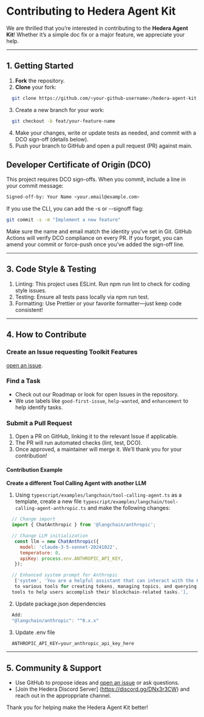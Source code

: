 # Contributing to Hedera Agent Kit

We are thrilled that you’re interested in contributing to the **Hedera Agent Kit**! Whether it’s a simple doc fix or a major feature, we appreciate your help.

---

## 1. Getting Started

1. **Fork** the repository.
2. **Clone** your fork:

```bash
  git clone https://github.com/<your-github-username>/hedera-agent-kit.git
```

3. Create a new branch for your work:

```bash
  git checkout -b feat/your-feature-name
```

4. Make your changes, write or update tests as needed, and commit with a DCO sign-off (details below).
5. Push your branch to GitHub and open a pull request (PR) against main.

## Developer Certificate of Origin (DCO)

This project requires DCO sign-offs. When you commit, include a line in your commit message:

```bash
Signed-off-by: Your Name <your.email@example.com>
```

If you use the CLI, you can add the -s or --signoff flag:

```bash
git commit -s -m "Implement a new feature"
```

Make sure the name and email match the identity you’ve set in Git. GitHub Actions will verify DCO compliance on every PR. If you forget, you can amend your commit or force-push once you’ve added the sign-off line.

---

## 3. Code Style & Testing

1. Linting: This project uses ESLint. Run npm run lint to check for coding style issues.
2. Testing: Ensure all tests pass locally via npm run test.
3. Formatting: Use Prettier or your favorite formatter—just keep code consistent!

---

## 4. How to Contribute

### Create an Issue requesting Toolkit Features

[open an issue](https://github.com/hedera-dev/hedera-agent-kit/issues/new?template=toolkit_feature_request.md&title=[FEATURE]%20-%20).

### Find a Task

- Check out our Roadmap or look for open Issues in the repository.
- We use labels like `good-first-issue`, `help-wanted`, and `enhancement` to help identify tasks.

### Submit a Pull Request

1. Open a PR on GitHub, linking it to the relevant Issue if applicable.
2. The PR will run automated checks (lint, test, DCO).
3. Once approved, a maintainer will merge it. We’ll thank you for your contribution!

#### Contribution Example

**Create a different Tool Calling Agent with another LLM**

1. Using `typescript/examples/langchain/tool-calling-agent.ts` as a template, create a new file `typescript/examples/langchain/tool-calling-agent-anthropic.ts` and make the following changes:

```js
  // Change import
  import { ChatAnthropic } from '@langchain/anthropic';

  // Change LLM initialization
   const llm = new ChatAnthropic({
     model: 'claude-3-5-sonnet-20241022',
     temperature: 0,
     apiKey: process.env.ANTHROPIC_API_KEY,
   });

  // Enhanced system prompt for Anthropic
   ['system', 'You are a helpful assistant that can interact with the Hedera blockchain. You have access
   to various tools for creating tokens, managing topics, and querying account information. Use these
  tools to help users accomplish their blockchain-related tasks.'],
```

  2. Update package.json dependencies

```js
  Add:
  "@langchain/anthropic": "^0.x.x"
```


  3. Update .env file
```js
  ANTHROPIC_API_KEY=your_anthropic_api_key_here
```

---

## 5. Community & Support

- Use GitHub to propose ideas and [open an issue](https://github.com/hedera-dev/hedera-agent-kit/issues/new?template=toolkit_feature_request.md&title=[FEATURE]%20-%20) or ask questions.
- [Join the Hedera Discord Server] (https://discord.gg/DNx3r3CW) and reach out in the approppriate channel.


Thank you for helping make the Hedera Agent Kit better!

